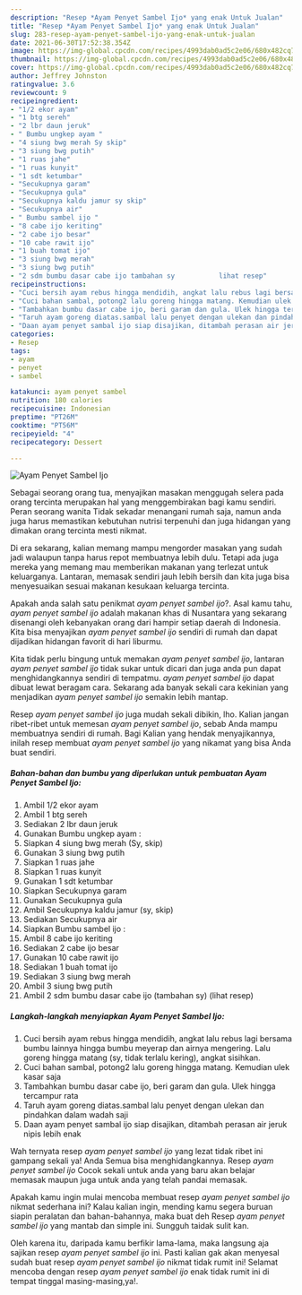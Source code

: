 ```yaml
---
description: "Resep *Ayam Penyet Sambel Ijo* yang enak Untuk Jualan"
title: "Resep *Ayam Penyet Sambel Ijo* yang enak Untuk Jualan"
slug: 283-resep-ayam-penyet-sambel-ijo-yang-enak-untuk-jualan
date: 2021-06-30T17:52:38.354Z
image: https://img-global.cpcdn.com/recipes/4993dab0ad5c2e06/680x482cq70/ayam-penyet-sambel-ijo-foto-resep-utama.jpg
thumbnail: https://img-global.cpcdn.com/recipes/4993dab0ad5c2e06/680x482cq70/ayam-penyet-sambel-ijo-foto-resep-utama.jpg
cover: https://img-global.cpcdn.com/recipes/4993dab0ad5c2e06/680x482cq70/ayam-penyet-sambel-ijo-foto-resep-utama.jpg
author: Jeffrey Johnston
ratingvalue: 3.6
reviewcount: 9
recipeingredient:
- "1/2 ekor ayam"
- "1 btg sereh"
- "2 lbr daun jeruk"
- " Bumbu ungkep ayam "
- "4 siung bwg merah Sy skip"
- "3 siung bwg putih"
- "1 ruas jahe"
- "1 ruas kunyit"
- "1 sdt ketumbar"
- "Secukupnya garam"
- "Secukupnya gula"
- "Secukupnya kaldu jamur sy skip"
- "Secukupnya air"
- " Bumbu sambel ijo "
- "8 cabe ijo keriting"
- "2 cabe ijo besar"
- "10 cabe rawit ijo"
- "1 buah tomat ijo"
- "3 siung bwg merah"
- "3 siung bwg putih"
- "2 sdm bumbu dasar cabe ijo tambahan sy           lihat resep"
recipeinstructions:
- "Cuci bersih ayam rebus hingga mendidih, angkat lalu rebus lagi bersama bumbu lainnya hingga bumbu meyerap dan airnya mengering. Lalu goreng hingga matang (sy, tidak terlalu kering), angkat sisihkan."
- "Cuci bahan sambal, potong2 lalu goreng hingga matang. Kemudian ulek kasar saja"
- "Tambahkan bumbu dasar cabe ijo, beri garam dan gula. Ulek hingga tercampur rata"
- "Taruh ayam goreng diatas.sambal lalu penyet dengan ulekan dan pindahkan dalam wadah saji"
- "Daan ayam penyet sambal ijo siap disajikan, ditambah perasan air jeruk nipis lebih enak"
categories:
- Resep
tags:
- ayam
- penyet
- sambel

katakunci: ayam penyet sambel 
nutrition: 180 calories
recipecuisine: Indonesian
preptime: "PT26M"
cooktime: "PT56M"
recipeyield: "4"
recipecategory: Dessert

---
```



![*Ayam Penyet Sambel Ijo*](https://img-global.cpcdn.com/recipes/4993dab0ad5c2e06/680x482cq70/ayam-penyet-sambel-ijo-foto-resep-utama.jpg)

Sebagai seorang orang tua, menyajikan masakan menggugah selera pada orang tercinta merupakan hal yang menggembirakan bagi kamu sendiri. Peran seorang  wanita Tidak sekadar menangani rumah saja, namun anda juga harus memastikan kebutuhan nutrisi terpenuhi dan juga hidangan yang dimakan orang tercinta mesti nikmat.

Di era  sekarang, kalian memang mampu mengorder masakan yang sudah jadi walaupun tanpa harus repot membuatnya lebih dulu. Tetapi ada juga mereka yang memang mau memberikan makanan yang terlezat untuk keluarganya. Lantaran, memasak sendiri jauh lebih bersih dan kita juga bisa menyesuaikan sesuai makanan kesukaan keluarga tercinta. 



Apakah anda salah satu penikmat *ayam penyet sambel ijo*?. Asal kamu tahu, *ayam penyet sambel ijo* adalah makanan khas di Nusantara yang sekarang disenangi oleh kebanyakan orang dari hampir setiap daerah di Indonesia. Kita bisa menyajikan *ayam penyet sambel ijo* sendiri di rumah dan dapat dijadikan hidangan favorit di hari liburmu.

Kita tidak perlu bingung untuk memakan *ayam penyet sambel ijo*, lantaran *ayam penyet sambel ijo* tidak sukar untuk dicari dan juga anda pun dapat menghidangkannya sendiri di tempatmu. *ayam penyet sambel ijo* dapat dibuat lewat beragam cara. Sekarang ada banyak sekali cara kekinian yang menjadikan *ayam penyet sambel ijo* semakin lebih mantap.

Resep *ayam penyet sambel ijo* juga mudah sekali dibikin, lho. Kalian jangan ribet-ribet untuk memesan *ayam penyet sambel ijo*, sebab Anda mampu membuatnya sendiri di rumah. Bagi Kalian yang hendak menyajikannya, inilah resep membuat *ayam penyet sambel ijo* yang nikamat yang bisa Anda buat sendiri.

<!--inarticleads1-->

##### Bahan-bahan dan bumbu yang diperlukan untuk pembuatan *Ayam Penyet Sambel Ijo*:

1. Ambil 1/2 ekor ayam
1. Ambil 1 btg sereh
1. Sediakan 2 lbr daun jeruk
1. Gunakan  Bumbu ungkep ayam :
1. Siapkan 4 siung bwg merah (Sy, skip)
1. Gunakan 3 siung bwg putih
1. Siapkan 1 ruas jahe
1. Siapkan 1 ruas kunyit
1. Gunakan 1 sdt ketumbar
1. Siapkan Secukupnya garam
1. Gunakan Secukupnya gula
1. Ambil Secukupnya kaldu jamur (sy, skip)
1. Sediakan Secukupnya air
1. Siapkan  Bumbu sambel ijo :
1. Ambil 8 cabe ijo keriting
1. Sediakan 2 cabe ijo besar
1. Gunakan 10 cabe rawit ijo
1. Sediakan 1 buah tomat ijo
1. Sediakan 3 siung bwg merah
1. Ambil 3 siung bwg putih
1. Ambil 2 sdm bumbu dasar cabe ijo (tambahan sy)           (lihat resep)




<!--inarticleads2-->

##### Langkah-langkah menyiapkan *Ayam Penyet Sambel Ijo*:

1. Cuci bersih ayam rebus hingga mendidih, angkat lalu rebus lagi bersama bumbu lainnya hingga bumbu meyerap dan airnya mengering. Lalu goreng hingga matang (sy, tidak terlalu kering), angkat sisihkan.
1. Cuci bahan sambal, potong2 lalu goreng hingga matang. Kemudian ulek kasar saja
1. Tambahkan bumbu dasar cabe ijo, beri garam dan gula. Ulek hingga tercampur rata
1. Taruh ayam goreng diatas.sambal lalu penyet dengan ulekan dan pindahkan dalam wadah saji
1. Daan ayam penyet sambal ijo siap disajikan, ditambah perasan air jeruk nipis lebih enak




Wah ternyata resep *ayam penyet sambel ijo* yang lezat tidak ribet ini gampang sekali ya! Anda Semua bisa menghidangkannya. Resep *ayam penyet sambel ijo* Cocok sekali untuk anda yang baru akan belajar memasak maupun juga untuk anda yang telah pandai memasak.

Apakah kamu ingin mulai mencoba membuat resep *ayam penyet sambel ijo* nikmat sederhana ini? Kalau kalian ingin, mending kamu segera buruan siapin peralatan dan bahan-bahannya, maka buat deh Resep *ayam penyet sambel ijo* yang mantab dan simple ini. Sungguh taidak sulit kan. 

Oleh karena itu, daripada kamu berfikir lama-lama, maka langsung aja sajikan resep *ayam penyet sambel ijo* ini. Pasti kalian gak akan menyesal sudah buat resep *ayam penyet sambel ijo* nikmat tidak rumit ini! Selamat mencoba dengan resep *ayam penyet sambel ijo* enak tidak rumit ini di tempat tinggal masing-masing,ya!.

